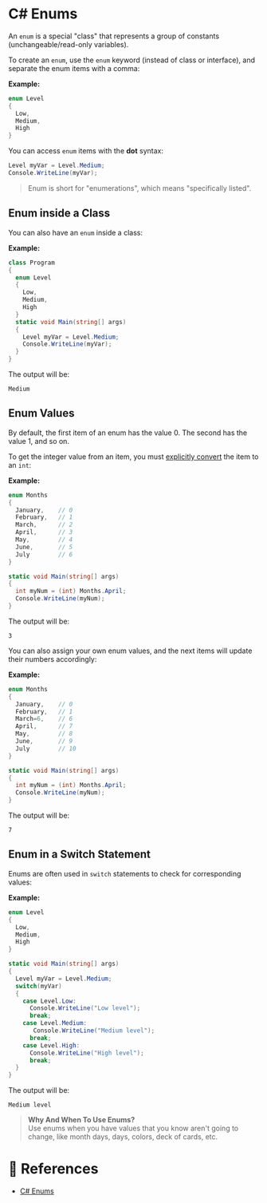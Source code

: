 # C# Enums

An `enum` is a special "class" that represents a group of constants (unchangeable/read-only variables).

To create an `enum`, use the `enum` keyword (instead of class or interface), and separate the enum items with a comma:

**Example:**

```cs
enum Level
{
  Low,
  Medium,
  High
}
```

You can access `enum` items with the **dot** syntax:

```cs
Level myVar = Level.Medium;
Console.WriteLine(myVar);
```

> Enum is short for "enumerations", which means "specifically listed".

## Enum inside a Class

You can also have an `enum` inside a class:

**Example:**

```cs
class Program
{
  enum Level
  {
    Low,
    Medium,
    High
  }
  static void Main(string[] args)
  {
    Level myVar = Level.Medium;
    Console.WriteLine(myVar);
  }
}
```

The output will be:

```
Medium
```

## Enum Values

By default, the first item of an enum has the value 0. The second has the value 1, and so on.

To get the integer value from an item, you must [explicitly convert](./cs-type-casting.md) the item to an `int`:

**Example:**

```cs
enum Months
{
  January,    // 0
  February,   // 1
  March,      // 2
  April,      // 3
  May,        // 4
  June,       // 5
  July        // 6
}

static void Main(string[] args)
{
  int myNum = (int) Months.April;
  Console.WriteLine(myNum);
}
```

The output will be:

```
3
```

You can also assign your own enum values, and the next items will update their numbers accordingly:

**Example:**

```cs
enum Months
{
  January,    // 0
  February,   // 1
  March=6,    // 6
  April,      // 7
  May,        // 8
  June,       // 9
  July        // 10
}

static void Main(string[] args)
{
  int myNum = (int) Months.April;
  Console.WriteLine(myNum);
}
```

The output will be:

```
7
```

## Enum in a Switch Statement

Enums are often used in `switch` statements to check for corresponding values:

**Example:**

```cs
enum Level
{
  Low,
  Medium,
  High
}

static void Main(string[] args)
{
  Level myVar = Level.Medium;
  switch(myVar)
  {
    case Level.Low:
      Console.WriteLine("Low level");
      break;
    case Level.Medium:
       Console.WriteLine("Medium level");
      break;
    case Level.High:
      Console.WriteLine("High level");
      break;
  }
}
```

The output will be:

```
Medium level
```

> **Why And When To Use Enums?**<br>Use enums when you have values that you know aren't going to change, like month days, days, colors, deck of cards, etc.

# 📜 References

- [C# Enums](https://www.w3schools.com/cs/cs_enums.php)
